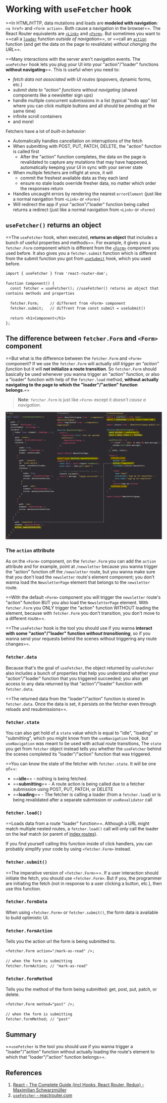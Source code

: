 # Working with `useFetcher` hook

==In HTML/HTTP, data mutations and loads are **modeled with navigation**: `<a href>` and `<form action>`. Both cause a navigation in the browser==. The React Router equivalents are [`<Link>`](https://reactrouter.com/en/main/components/link) and [`<Form>`](https://reactrouter.com/en/main/components/form). But sometimes you want to ==call a [`loader`](https://reactrouter.com/en/main/route/loader) function _outside of navigation_==, or ==call an [`action`](https://reactrouter.com/en/main/route/action) function (and get the data on the page to revalidate) _without changing the URL_==.

==Many interactions with the server aren't navigation events. The `useFetcher` hook lets you plug your UI into your "action"/"loader" functions **without navigating**==. This is useful when you need to:

- _fetch data not associated with UI routes_ (popovers, dynamic forms, etc.)
- _submit data to "action" functions without navigating_ (shared components like a newsletter sign ups)
- handle multiple concurrent submissions in a list (typical "todo app" list where you can click multiple buttons and all should be pending at the same time)
- infinite scroll containers
- and more!

Fetchers have a lot of _built-in behavior_:

- Automatically handles cancellation on interruptions of the fetch
- When submitting with POST, PUT, PATCH, DELETE, the "action" function is called first
  - After the "action" function completes, the data on the page is revalidated to capture any mutations that may have happened, automatically keeping your UI in sync with your server state
- When multiple fetchers are inflight at once, it will
  - commit the freshest available data as they each land
  - ensure no stale loads override fresher data, no matter which order the responses return
- Handles uncaught errors by rendering the nearest `errorElement` (just like a normal navigation from `<Link>` or `<Form>`)
- Will redirect the app if your "action"/"loader" function being called returns a redirect (just like a normal navigation from `<Link>` or `<Form>`)

## `useFetcher()` returns an object

==The `useFetcher` hook, when executed, **returns an object** that includes a bunch of useful properties and methods==. For example, it gives you a `fetcher.Form` component which is different from the [`<Form>`](https://reactrouter.com/en/main/components/form) component you used before. It also gives you a `fetcher.submit` function which is different from the submit function you got from [`useSubmit`](https://reactrouter.com/en/main/hooks/use-submit) hook, which you used before.

```react
import { useFetcher } from 'react-router-dom';

function Component() {
  const fetcher = useFetcher(); //useFetcher() returns an object that contains methods and properties
    
  fetcher.Form;		// different from <Form> component
  fetcher.submit;	// diffrent from const submit = useSubmit()
    
  return <h1>Component</h1>
};
```

## The difference between `fetcher.Form` and `<Form>` component

==But what is the difference between the `fetcher.Form` and `<Form>` component? If we use the `fetcher.Form` will actually _still trigger an "action" function_ but it will **not initialize a route transition**. So `fetcher.Form` should basically be used whenever you wanna trigger an "action" function, or also a "loader" function with help of the `fetcher.load` method, **without actually navigating to the page to which the "loader"/"action" function belongs**.==

> **Note**: `fetcher.Form` is just like `<Form>` except it _doesn't cause a navigation_.

![useFetcher](../../img/useFetcher.jpg)

### The `action` attribute

As on the `<Form>` component, on the `fetcher.Form` you can add the `action` attribute and for example, point at `/newsletter` because you wanna trigger the "action" function off the `/newsletter` route, but you wanna make sure that you don't load the `newsletter` route's element component; you don't wanna load the `NewsletterPage` element that belongs to the `newsletter` route.

==With the default `<Form>` component you will trigger the `newsletter` route's "action" function BUT you also load the `NewsletterPage` element. With `fetcher.Form` you ONLY trigger the "action" function WITHOUT loading the element, because with `fetcher.Form` you don't transition, you don't move to a different route==.

==The `useFetcher` hook is the tool you should use if you wanna **interact with some "action"/"loader" function _without transitioning_**, so if you wanna send your requests behind the scenes without triggering any route changes==.

### `fetcher.data`

Because that's the goal of `useFetcher`, the object returned by `useFetcher` also includes a bunch of properties that help you understand whether your "action"/"loader" function that you triggered succeeded; you also get access to any data returned by that "action"/"loader" function with `fetcher.data`.

==The returned data from the "loader"/"action" function is stored in `fetcher.data`. Once the data is set, it persists on the fetcher even through reloads and resubmissions==.

### `fetcher.state`

You can also get hold of a `state` value which is equal to "idle", "loading" or "submitting", which you might know from the `useNavigation` hook, but `useNavigation` was meant to be used with actual route transitions, The `state` you get from `fetcher` object instead tells you whether the `useFetcher` behind the scenes completed its "loader"/"action" function that was triggered.

==You can know the state of the fetcher with `fetcher.state`. It will be one of==:

- ==**idle**== - nothing is being fetched.
- ==**submitting**== - A route action is being called due to a fetcher submission using POST, PUT, PATCH, or DELETE
- ==**loading**== - The fetcher is calling a loader (from a `fetcher.load`) or is being revalidated after a separate submission or `useRevalidator` call

### `fetcher.load()`

==Loads data from a route "loader" function==. Although a URL might match multiple nested routes, a `fetcher.load()` call will only call the loader on the leaf match (or parent of [index routes](https://reactrouter.com/en/main/guides/index-search-param)).

If you find yourself calling this function inside of click handlers, you can probably simplify your code by using `<fetcher.Form>` instead.

### `fetcher.submit()`

==The imperative version of `<fetcher.Form>`==. If a user interaction should initiate the fetch, you should use `<fetcher.Form>`. But if you, the programmer are initiating the fetch (not in response to a user clicking a button, etc.), then use this function.

### `fetcher.formData`

When using `<fetcher.Form>` or `fetcher.submit()`, the form data is available to build optimistic UI.

### `fetcher.formAction`

Tells you the action url the form is being submitted to.

```react
<fetcher.Form action="/mark-as-read" />;

// when the form is submitting
fetcher.formAction; // "mark-as-read"
```

### `fetcher.formMethod`

Tells you the method of the form being submitted: get, post, put, patch, or delete.

```react
<fetcher.Form method="post" />;

// when the form is submitting
fetcher.formMethod; // "post"
```

## Summary

==`useFetcher` is the tool you should use if you wanna trigger a "loader"/"action" function without actually loading the route's element to which that "loader"/"action" function belongs==.

## References

1. [React - The Complete Guide (incl Hooks, React Router, Redux) - Maximilian Schwarzmüller](https://www.udemy.com/course/react-the-complete-guide-incl-redux/)
2. [`useFetcher` - reactrouter.com](https://reactrouter.com/en/main/hooks/use-fetcher)